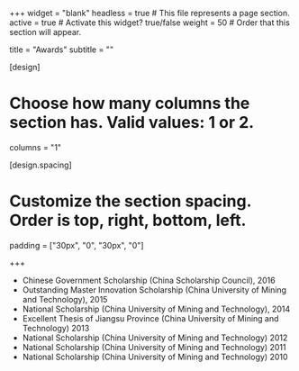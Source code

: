 +++
widget = "blank"
headless = true  # This file represents a page section.
active = true  # Activate this widget? true/false
weight = 50  # Order that this section will appear.

title = "Awards"
subtitle = ""

[design]
  # Choose how many columns the section has. Valid values: 1 or 2.
  columns = "1"

[design.spacing]
  # Customize the section spacing. Order is top, right, bottom, left.
  padding = ["30px", "0", "30px", "0"]

+++


* Chinese Government Scholarship (China Scholarship Council),							   2016
* Outstanding Master Innovation Scholarship (China University of Mining and Technology),   2015
* National Scholarship (China University of Mining and Technology),						   2014
* Excellent Thesis of Jiangsu Province (China University of Mining and Technology)		   2013
* National Scholarship (China University of Mining and Technology)						   2012
* National Scholarship (China University of Mining and Technology)						   2011
* National Scholarship (China University of Mining and Technology)						   2010
